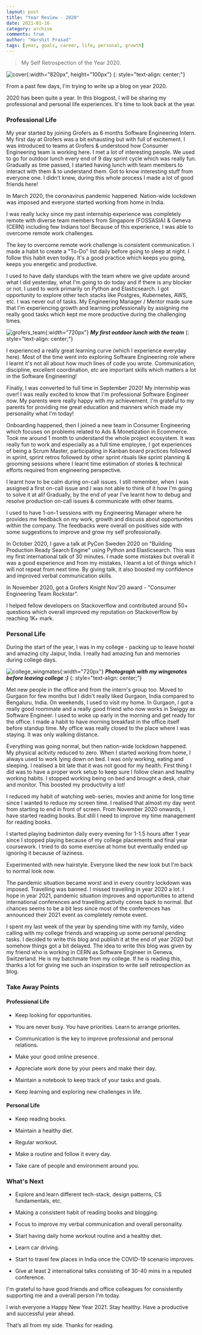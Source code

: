 ```yaml
---
layout: post
title: "Year Review - 2020"
date: 2021-01-16
category: archive
comments: true
author: "Harshit Prasad"
tags: [year, goals, career, life, personal, growth]
---
```


> My Self Retrospection of the Year 2020.

![cover](https://drive.google.com/uc?export=view&id=16VsM5I5OZXF5UXNVTBq79Y9y48SymLko){:width="820px", height="100px"}
{: style="text-align: center;"}

From a past few days, I'm trying to write up a blog on year 2020.

2020 has been quite a year. In this blogpost, I will be sharing my professional and personal life experiences. It's time to look back at the year.

### Professional Life

My year started by joining Grofers as 6 months Software Engineering Intern. My first day at Grofers was a bit exhausting but with full of excitement. I was introduced to teams at Grofers & understood how Consumer Engineering team is working here. I met a lot of interesting people. We used to go for outdoor lunch every end of 9 day sprint cycle which was really fun. Gradually as time passed, I started having lunch with team members to interact with them & to understand them. Got to know interesting stuff from everyone one. I didn't knew, during this whole process I made a lot of good friends here!

In March 2020, the coronavirus pandemic happened. Nation-wide lockdown was imposed and everyone started working from home in India.

I was really lucky since my past internship experience was completely remote with diverse team members from Singapore (FOSSASIA) & Geneva (CERN) including few Indians too! Because of this experience, I was able to overcome remote work challenges.

The key to overcome remote work challenge is consistent communication. I made a habit to create a "To-Do" list daily before going to sleep at night. I follow this habit even today. It's a good practice which keeps you going, keeps you energetic and productive.

I used to have daily standups with the team where we give update around what I did yesterday, what I'm going to do today and if there is any blocker or not. I used to work primarily on Python and Elasticsearch. I got opportunity to explore other tech stacks like Postgres, Kubernetes, AWS, etc. I was never out of tasks. My Engineering Manager / Mentor made sure that I'm experiencing growth and learning professionally by assigning me really good tasks which kept me more productive during the challenging times.

![grofers_team](https://drive.google.com/uc?export=view&id=1WO5u8b8EiSMSHCIAWLd048kCxmtSuVJi){:width="720px"}
**_My first outdoor lunch with the team_**
{: style="text-align: center;"}

I experienced a really great learning curve (which I experience everyday here). Most of the time went into exploring Software Engineering role where I learnt it's not all about how much lines of code you wrote. Communication, discipline, excellent coordination, etc are important skills which matters a lot in the Software Engineering!

Finally, I was converted to full time in September 2020! My internship was over! I was really excited to know that I'm professional Software Engineer now. My parents were really happy with my achievement. I'm grateful to my parents for providing me great education and manners which made my personality what I'm today!

Onboarding happened, then I joined a new team in Consumer Engineering which focuses on problems related to Ads & Monetization in Ecommerce. Took me around 1 month to understand the whole project ecosystem. It was really fun to work and especially as a full time employee, I got experiences of being a Scrum Master, participating in Kanban board practices followed in sprint, sprint retros followed by other sprint rituals like sprint planning & grooming sessions where I learnt time estimation of stories & technical efforts required from engineering perspective.

I learnt how to be calm during on-call issues. I still remember, when I was assigned a first on-call issue and I was not able to think of it how I'm going to solve it at all! Gradually, by the end of year I've learnt how to debug and resolve production on-call issues & communicate with other teams.

I used to have 1-on-1 sessions with my Engineering Manager where he provides me feedback on my work, growth and discuss about opportunites within the company. The feedbacks were overall on positives side with some suggestions to improve and grow my self professionally.

In October 2020, I gave a talk at PyCon Sweden 2020 on "Building Production Ready Search Engine" using Python and Elasticsearch. This was my first international talk of 30 minutes. I made some mistakes but overall it was a good experience and from my mistakes, I learnt a lot of things which I will not repeat from next time. By giving talk, it also boosted my confidence and improved verbal communication skills.

In November 2020, got a Grofers Knight Nov'20 award - "Consumer Engineering Team Rockstar".

I helped fellow developers on Stackoverflow and contributed around 50+ questions which overall improved my reputation on Stackoverflow by reaching 1K+ mark.

### Personal Life

During the start of the year, I was in my college - packing up to leave hostel and amazing city Jaipur, India. I really had amazing fun and memories during college days.

![college_wingmates](https://drive.google.com/uc?export=view&id=1dS7gl3JKvGiKh7wGoFqLjrjiMDEL7dgI){:width="720px"}
**_Photograph with my wingmates before leaving college :)_**
{: style="text-align: center;"}

Met new people in the office and from the intern's group too. Moved to Gurgaon for few months but I didn't really liked Gurgaon, India compared to Bengaluru, India. On weekends, I used to visit my home. In Gurgaon, I got a really good roommate and a really good friend who now works in Swiggy as Software Engineer. I used to woke up early in the morning and get ready for the office. I made a habit to have morning breakfast in the office itself before standup time. My office was really closed to the place where I was staying. It was only walking distance.

Everything was going normal, but then nation-wide lockdown happened. My physical acitvity reduced to zero. When I started working from home, I always used to work lying down on bed. I was only working, eating and sleeping. I realised a bit late that it was not good for my health. First thing I did was to have a proper work setup to keep sure I follow clean and healthy working habits. I stopped working being on bed and brought a desk, chair and monitor. This boosted my productivity a lot!

I reduced my habit of watching web-series, movies and anime for long time since I wanted to reduce my screen time. I realised that almost my day went from starting to end in front of screen. From November 2020 onwards, I have started reading books. But still I need to improve my time management for reading books.

I started playing badminton daily every evening for 1-1.5 hours after 1 year since I stopped playing because of my college placements and final year coursework. I tried to do some exercise at home but eventually ended up ignoring it because of laziness.

Experimented with new hairstyle. Everyone liked the new look but I'm back to normal look now.

The pandemic situation became worst and in every country lockdown was imposed. Travelling was banned. I missed travelling in year 2020 a lot. I hope in year 2021, pandemic situation improves and opportunities to attend international conferences and travelling activity comes back to normal. But chances seems to be a bit less since most of the conferences has announced their 2021 event as completely remote event.

I spent my last week of the year by spending time with my family, video calling with my college friends and wrapping up some personal pending tasks. I decided to write this blog and publish it at the end of year 2020 but somehow things got a bit delayed. The idea to write this blog was given by my friend who is working in CERN as Software Engineer in Geneva, Switzerland. He is my batchmate from my college. If he is reading this, thanks a lot for giving me such an inspiration to write self retrospection as blog.

### Take Away Points

#### Professional Life

- Keep looking for opportunities.

- You are never busy. You have priorities. Learn to arrange priorites.

- Communication is the key to improve professional and personal relations.

- Make your good online presence.

- Appreciate work done by your peers and make their day.

- Maintain a notebook to keep track of your tasks and goals.

- Keep learning and exploring new challenges in life.

#### Personal Life

- Keep reading books.

- Maintain a healthy diet.

- Regular workout.

- Make a routine and follow it every day.

- Take care of people and environment around you.

### What's Next

- Explore and learn different tech-stack, design patterns, CS fundamentals, etc.

- Making a consistent habit of reading books and blogging.

- Focus to improve my verbal communication and overall personality.

- Start having daily home workout routine and a healthy diet.

- Learn car driving.

- Start to travel few places in India once the COVID-19 scenario improves.

- Give at least 2 international talks consisting of 30-40 mins in a reputed conference.

I'm grateful to have good friends and office colleagues for consistently supporting me and a overall person I'm today.

I wish everyone a Happy New Year 2021. Stay healthy. Have a productive and successful year ahead.

That’s all from my side. Thanks for reading.
